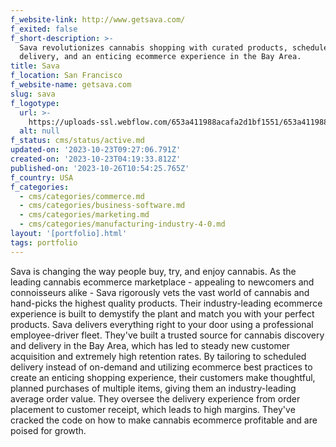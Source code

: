 ```yaml
---
f_website-link: http://www.getsava.com/
f_exited: false
f_short-description: >-
  Sava revolutionizes cannabis shopping with curated products, scheduled
  delivery, and an enticing ecommerce experience in the Bay Area.
title: Sava
f_location: San Francisco
f_website-name: getsava.com
slug: sava
f_logotype:
  url: >-
    https://uploads-ssl.webflow.com/653a411988acafa2d1bf1551/653a411988acafa2d1bf1612_64f85b7d546e74a558dbd008_sava.png
  alt: null
f_status: cms/status/active.md
updated-on: '2023-10-23T09:27:06.791Z'
created-on: '2023-10-23T04:19:33.812Z'
published-on: '2023-10-26T10:54:25.765Z'
f_country: USA
f_categories:
  - cms/categories/commerce.md
  - cms/categories/business-software.md
  - cms/categories/marketing.md
  - cms/categories/manufacturing-industry-4-0.md
layout: '[portfolio].html'
tags: portfolio
---
```


Sava is changing the way people buy, try, and enjoy cannabis. As the leading cannabis ecommerce marketplace - appealing to newcomers and connoisseurs alike - Sava rigorously vets the vast world of cannabis and hand-picks the highest quality products. Their industry-leading ecommerce experience is built to demystify the plant and match you with your perfect products. Sava delivers everything right to your door using a professional employee-driver fleet. They've built a trusted source for cannabis discovery and delivery in the Bay Area, which has led to steady new customer acquisition and extremely high retention rates. By tailoring to scheduled delivery instead of on-demand and utilizing ecommerce best practices to create an enticing shopping experience, their customers make thoughtful, planned purchases of multiple items, giving them an industry-leading average order value. They oversee the delivery experience from order placement to customer receipt, which leads to high margins. They've cracked the code on how to make cannabis ecommerce profitable and are poised for growth.

